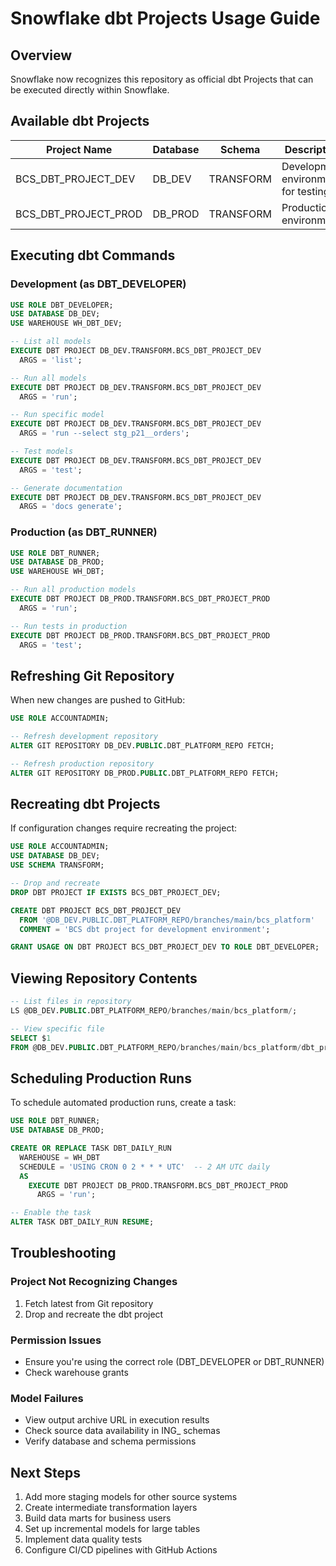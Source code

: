 # Snowflake dbt Projects Usage Guide

## Overview
Snowflake now recognizes this repository as official dbt Projects that can be executed directly within Snowflake.

## Available dbt Projects

| Project Name | Database | Schema | Description |
|-------------|----------|---------|-------------|
| BCS_DBT_PROJECT_DEV | DB_DEV | TRANSFORM | Development environment for testing |
| BCS_DBT_PROJECT_PROD | DB_PROD | TRANSFORM | Production environment |

## Executing dbt Commands

### Development (as DBT_DEVELOPER)
```sql
USE ROLE DBT_DEVELOPER;
USE DATABASE DB_DEV;
USE WAREHOUSE WH_DBT_DEV;

-- List all models
EXECUTE DBT PROJECT DB_DEV.TRANSFORM.BCS_DBT_PROJECT_DEV
  ARGS = 'list';

-- Run all models
EXECUTE DBT PROJECT DB_DEV.TRANSFORM.BCS_DBT_PROJECT_DEV
  ARGS = 'run';

-- Run specific model
EXECUTE DBT PROJECT DB_DEV.TRANSFORM.BCS_DBT_PROJECT_DEV
  ARGS = 'run --select stg_p21__orders';

-- Test models
EXECUTE DBT PROJECT DB_DEV.TRANSFORM.BCS_DBT_PROJECT_DEV
  ARGS = 'test';

-- Generate documentation
EXECUTE DBT PROJECT DB_DEV.TRANSFORM.BCS_DBT_PROJECT_DEV
  ARGS = 'docs generate';
```

### Production (as DBT_RUNNER)
```sql
USE ROLE DBT_RUNNER;
USE DATABASE DB_PROD;
USE WAREHOUSE WH_DBT;

-- Run all production models
EXECUTE DBT PROJECT DB_PROD.TRANSFORM.BCS_DBT_PROJECT_PROD
  ARGS = 'run';

-- Run tests in production
EXECUTE DBT PROJECT DB_PROD.TRANSFORM.BCS_DBT_PROJECT_PROD
  ARGS = 'test';
```

## Refreshing Git Repository

When new changes are pushed to GitHub:

```sql
USE ROLE ACCOUNTADMIN;

-- Refresh development repository
ALTER GIT REPOSITORY DB_DEV.PUBLIC.DBT_PLATFORM_REPO FETCH;

-- Refresh production repository  
ALTER GIT REPOSITORY DB_PROD.PUBLIC.DBT_PLATFORM_REPO FETCH;
```

## Recreating dbt Projects

If configuration changes require recreating the project:

```sql
USE ROLE ACCOUNTADMIN;
USE DATABASE DB_DEV;
USE SCHEMA TRANSFORM;

-- Drop and recreate
DROP DBT PROJECT IF EXISTS BCS_DBT_PROJECT_DEV;

CREATE DBT PROJECT BCS_DBT_PROJECT_DEV
  FROM '@DB_DEV.PUBLIC.DBT_PLATFORM_REPO/branches/main/bcs_platform'
  COMMENT = 'BCS dbt project for development environment';

GRANT USAGE ON DBT PROJECT BCS_DBT_PROJECT_DEV TO ROLE DBT_DEVELOPER;
```

## Viewing Repository Contents

```sql
-- List files in repository
LS @DB_DEV.PUBLIC.DBT_PLATFORM_REPO/branches/main/bcs_platform/;

-- View specific file
SELECT $1 
FROM @DB_DEV.PUBLIC.DBT_PLATFORM_REPO/branches/main/bcs_platform/dbt_project.yml;
```

## Scheduling Production Runs

To schedule automated production runs, create a task:

```sql
USE ROLE DBT_RUNNER;
USE DATABASE DB_PROD;

CREATE OR REPLACE TASK DBT_DAILY_RUN
  WAREHOUSE = WH_DBT
  SCHEDULE = 'USING CRON 0 2 * * * UTC'  -- 2 AM UTC daily
  AS
    EXECUTE DBT PROJECT DB_PROD.TRANSFORM.BCS_DBT_PROJECT_PROD
      ARGS = 'run';

-- Enable the task
ALTER TASK DBT_DAILY_RUN RESUME;
```

## Troubleshooting

### Project Not Recognizing Changes
1. Fetch latest from Git repository
2. Drop and recreate the dbt project

### Permission Issues
- Ensure you're using the correct role (DBT_DEVELOPER or DBT_RUNNER)
- Check warehouse grants

### Model Failures
- View output archive URL in execution results
- Check source data availability in ING_ schemas
- Verify database and schema permissions

## Next Steps

1. Add more staging models for other source systems
2. Create intermediate transformation layers
3. Build data marts for business users
4. Set up incremental models for large tables
5. Implement data quality tests
6. Configure CI/CD pipelines with GitHub Actions